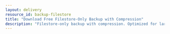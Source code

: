 ```yaml
---
layout: delivery
resource_id: backup-filestore
title: "Download Free Filestore-Only Backup with Compression"
description: "Filestore-only backup with compression. Optimized for large file attachments and document storage."
---
```

